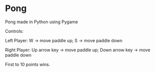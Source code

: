 # Pong
Pong made in Python using Pygame  

Controls:  

Left Player: W -> move paddle up; S -> move paddle down  

Right Player: Up arrow key -> move paddle up; Down arrow key -> move paddle down  

First to 10 points wins.
